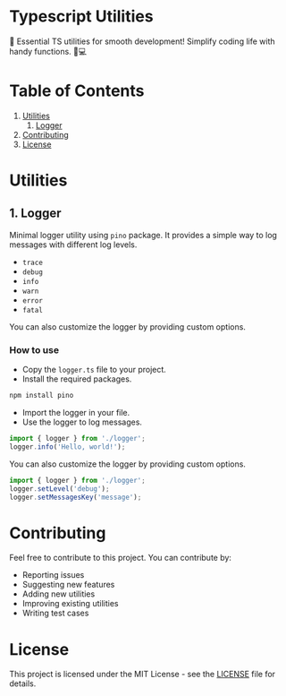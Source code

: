 # Typescript Utilities
🧰 Essential TS utilities for smooth development! Simplify coding life with handy functions. 🔧💻

# Table of Contents

1. [Utilities](#utilities) 
    1. [Logger](#logger)
2. [Contributing](#contributing)
3. [License](#license)

# Utilities

## 1. Logger
Minimal logger utility using `pino` package. It provides a simple way to log messages with different log levels.
  - `trace`
  - `debug`
  - `info`
  - `warn`
  - `error`
  - `fatal`

You can also customize the logger by providing custom options.

### How to use
  - Copy the `logger.ts` file to your project.
  - Install the required packages.
  ```bash
  npm install pino
  ```
  - Import the logger in your file.
  - Use the logger to log messages.
  ```typescript
  import { logger } from './logger';
  logger.info('Hello, world!');
  ```
You can also customize the logger by providing custom options.
  ```typescript
  import { logger } from './logger';
  logger.setLevel('debug');
  logger.setMessagesKey('message');
  ```

# Contributing
Feel free to contribute to this project. You can contribute by:
  - Reporting issues
  - Suggesting new features
  - Adding new utilities
  - Improving existing utilities
  - Writing test cases

# License
This project is licensed under the MIT License - see the [LICENSE](LICENSE) file for details.
